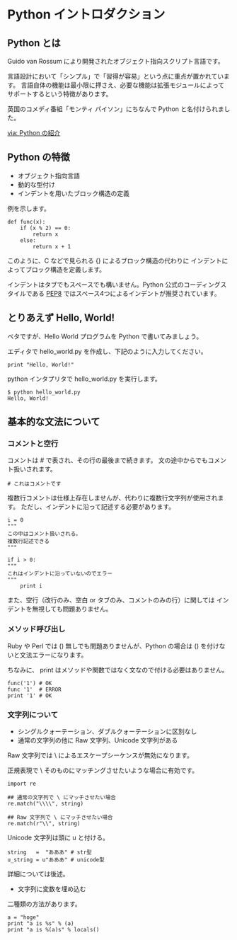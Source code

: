 # Python イントロダクション

## Python とは

Guido van Rossum により開発されたオブジェクト指向スクリプト言語です。

言語設計において「シンプル」で「習得が容易」という点に重点が置かれています。
言語自体の機能は最小限に押さえ、必要な機能は拡張モジュールによってサポートするという特徴があります。

英国のコメディ番組「モンティ パイソン」にちなんで Python と名付けられました。

[via: Python の紹介](http://www.python.jp/Zope/intro)

## Python の特徴

- オブジェクト指向言語
- 動的な型付け
- インデントを用いたブロック構造の定義

例を示します。

    def func(x):
        if (x % 2) == 0:
            return x
        else:
            return x + 1

このように、C などで見られる {} によるブロック構造の代わりに
インデントによってブロック構造を定義します。

インデントはタブでもスペースでも構いません。Python 公式のコーディングスタイルである [PEP8](http://oldriver.org/python/pep-0008j.html) ではスペース4つによるインデントが推奨されています。

## とりあえず Hello, World!
ベタですが、Hello World プログラムを Python で書いてみましょう。

エディタで hello_world.py を作成し、下記のように入力してください。

    print "Hello, World!"

python インタプリタで hello_world.py を実行します。

    $ python hello_world.py
    Hello, World!

## 基本的な文法について

### コメントと空行
コメントは # で表され、その行の最後まで続きます。
文の途中からでもコメント扱いされます。

    # これはコメントです

複数行コメントは仕様上存在しませんが、代わりに複数行文字列が使用されます。
ただし、インデントに沿って記述する必要があります。

    i = 0
    """
    この中はコメント扱いされる。
    複数行記述できる
    """

    if i > 0:
    """
    これはインデントに沿っていないのでエラー
    """
        print i

また、空行（改行のみ、空白 or タブのみ、コメントのみの行）に関しては
インデントを無視しても問題ありません。

### メソッド呼び出し
Ruby や Perl では () 無しでも問題ありませんが、Python の場合は () を付けないと文法エラーになります。

ちなみに、 print はメソッドや関数ではなく文なので付ける必要はありません。

    func('1') # OK
    func '1'  # ERROR
    print '1' # OK

### 文字列について

- シングルクォーテーション、ダブルクォーテーションに区別なし
- 通常の文字列の他に Raw 文字列、Unicode 文字列がある

Raw 文字列では \ によるエスケープシーケンスが無効になります。

正規表現で \ そのものにマッチングさせたいような場合に有効です。

    import re

    ## 通常の文字列で \ にマッチさせたい場合
    re.match("\\\\", string) 

    ## Raw 文字列で \ にマッチさせたい場合
    re.match(r"\\", string)

Unicode 文字列は頭に u と付ける。

    string   =  "あああ" # str型
    u_string = u"あああ" # unicode型

詳細については後述。

- 文字列に変数を埋め込む

二種類の方法があります。

    a = "hoge"
    print "a is %s" % (a)
    print "a is %(a)s" % locals()

